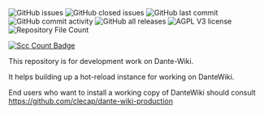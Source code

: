 <div>
  <img alt="GitHub issues" src="https://img.shields.io/github/issues/clecap/dante-wiki">
  <img alt="GitHub closed issues" src="https://img.shields.io/github/issues-closed/clecap/dante-wiki">
  <img alt="GitHub last commit" src="https://img.shields.io/github/last-commit/clecap/dante-wiki">
  <img alt="GitHub commit activity" src="https://img.shields.io/github/commit-activity/m/clecap/dante-wiki">
  <img alt="GitHub all releases" src="https://img.shields.io/github/downloads/clecap/dante-wiki/total">
  <img alt="AGPL V3 license" src="https://img.shields.io/badge/License-AGPL%20v3-blue.svg">
  <img alt="Repository File Count" src="https://img.shields.io/github/directory-file-count/clecap/dante-wiki/%2Fimages">
</div>

[![Scc Count Badge](https://sloc.xyz/github/clecap/dante-wiki/)](https://github.com/clecap/dante-wiki/)


This repository is for development work on Dante-Wiki.

It helps building up a hot-reload instance for working on DanteWiki.

End users who want to install a working copy of DanteWiki should consult https://github.com/clecap/dante-wiki-production